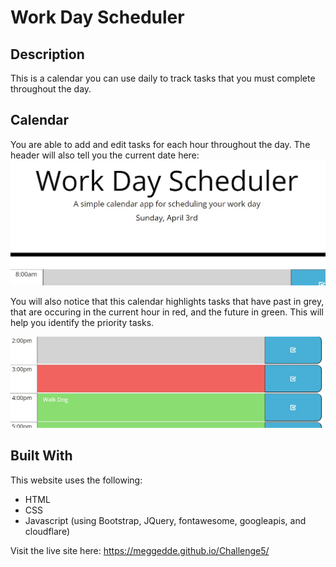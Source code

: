 # Work Day Scheduler 

## Description
This is a calendar you can use daily to track tasks that you must complete throughout the day.

## Calendar
You are able to add and edit tasks for each hour throughout the day. The header will also tell you the current date here:
![header screenshot](./assets/images/header.jpg)

You will also notice that this calendar highlights tasks that have past in grey, that are occuring in the current hour in red, and the future in green. This will help you identify the priority tasks.

![task screenshot](./assets/images/task.jpg)


## Built With
This website uses the following:
* HTML
* CSS
* Javascript (using Bootstrap, JQuery, fontawesome, googleapis, and cloudflare)

Visit the live site here: https://meggedde.github.io/Challenge5/
